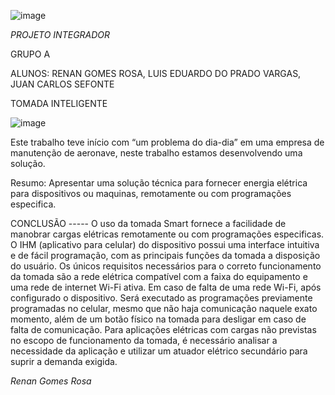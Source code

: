 ![image](https://user-images.githubusercontent.com/61891850/101522219-b1a82900-3965-11eb-8f70-70fd77a6d900.png)

*PROJETO INTEGRADOR*






GRUPO A







ALUNOS: RENAN GOMES ROSA, LUIS EDUARDO DO PRADO VARGAS, JUAN CARLOS SEFONTE




TOMADA INTELIGENTE















![image](https://user-images.githubusercontent.com/61891850/101522452-0186f000-3966-11eb-9d11-559d138988af.png)













Este trabalho teve início com “um problema do dia-dia” em uma empresa de manutenção de aeronave, neste trabalho estamos desenvolvendo uma solução.












Resumo: Apresentar uma solução técnica para fornecer energia elétrica para dispositivos ou maquinas, remotamente ou com programações especifica. 


CONCLUSÃO -----
O uso da tomada Smart fornece a facilidade de manobrar cargas elétricas remotamente ou com programações especificas. 
O IHM (aplicativo para celular) do dispositivo possui uma interface intuitiva e de fácil programação, com as principais funções da tomada a disposição do usuário.
Os únicos requisitos necessários para o correto funcionamento da tomada são a rede elétrica compatível com a faixa do equipamento e uma rede de internet Wi-Fi ativa.
Em caso de falta de uma rede Wi-Fi, após configurado o dispositivo. Será executado as programações previamente programadas no celular, mesmo que não haja comunicação naquele exato momento, além de um botão físico na tomada para desligar em caso de falta de comunicação.
Para aplicações elétricas com cargas não previstas no escopo de funcionamento da tomada, é necessário analisar a necessidade da aplicação e utilizar um atuador elétrico secundário para suprir a demanda exigida.




*Renan Gomes Rosa*
